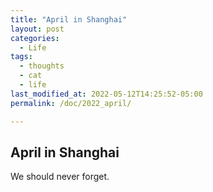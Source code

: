```yaml
---
title: "April in Shanghai"
layout: post
categories:
  - Life
tags:
  - thoughts
  - cat
  - life
last_modified_at: 2022-05-12T14:25:52-05:00
permalink: /doc/2022_april/

---
```


## April in Shanghai
We should never forget.
